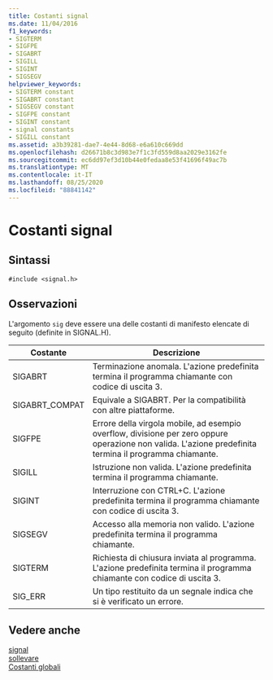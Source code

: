```yaml
---
title: Costanti signal
ms.date: 11/04/2016
f1_keywords:
- SIGTERM
- SIGFPE
- SIGABRT
- SIGILL
- SIGINT
- SIGSEGV
helpviewer_keywords:
- SIGTERM constant
- SIGABRT constant
- SIGSEGV constant
- SIGFPE constant
- SIGINT constant
- signal constants
- SIGILL constant
ms.assetid: a3b39281-dae7-4e44-8d68-e6a610c669dd
ms.openlocfilehash: d26671b8c3d983e7f1c3fd559d8aa2029e3162fe
ms.sourcegitcommit: ec6dd97ef3d10b44e0fedaa8e53f41696f49ac7b
ms.translationtype: MT
ms.contentlocale: it-IT
ms.lasthandoff: 08/25/2020
ms.locfileid: "88841142"
---
```

# <a name="signal-constants"></a>Costanti signal

## <a name="syntax"></a>Sintassi

```
#include <signal.h>
```

## <a name="remarks"></a>Osservazioni

L'argomento `sig` deve essere una delle costanti di manifesto elencate di seguito (definite in SIGNAL.H).

|Costante|Descrizione|
|-|-|
|SIGABRT|Terminazione anomala. L'azione predefinita termina il programma chiamante con codice di uscita 3.  |
|SIGABRT_COMPAT|Equivale a SIGABRT. Per la compatibilità con altre piattaforme.  |
|SIGFPE|Errore della virgola mobile, ad esempio overflow, divisione per zero oppure operazione non valida. L'azione predefinita termina il programma chiamante.  |
|SIGILL|Istruzione non valida. L'azione predefinita termina il programma chiamante.  |
|SIGINT|Interruzione con CTRL+C. L'azione predefinita termina il programma chiamante con codice di uscita 3.  |
|SIGSEGV|Accesso alla memoria non valido. L'azione predefinita termina il programma chiamante.  |
|SIGTERM|Richiesta di chiusura inviata al programma. L'azione predefinita termina il programma chiamante con codice di uscita 3.  |
|SIG_ERR|Un tipo restituito da un segnale indica che si è verificato un errore.  |

## <a name="see-also"></a>Vedere anche

[signal](../c-runtime-library/reference/signal.md)<br/>
[sollevare](../c-runtime-library/reference/raise.md)<br/>
[Costanti globali](../c-runtime-library/global-constants.md)
